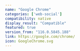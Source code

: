 ```yaml
---
name: "Google Chrome"
categories: ['web-social']
compatibility: native
display_result: "Compatible"
featured: true
version_from: "116.0.5845.188"
link: https://google.com/chrome/
icon: GoogleChrome.svg
---
```


